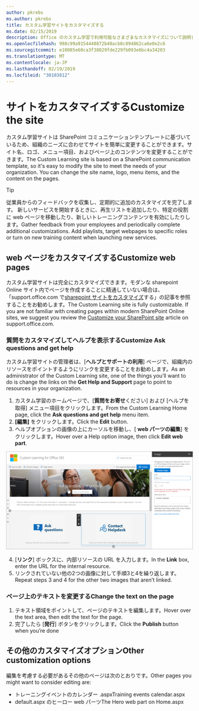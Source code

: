 ```yaml
---
author: pkrebs
ms.author: pkrebs
title: カスタム学習サイトをカスタマイズする
ms.date: 02/15/2019
description: Office のカスタム学習で利用可能なさまざまなカスタマイズについて説明します365
ms.openlocfilehash: 998c99a9154440872b40acb8c894862ca6e0e2c6
ms.sourcegitcommit: e10085e60ca3f38029fde229fb093e6bc4a34203
ms.translationtype: MT
ms.contentlocale: ja-JP
ms.lasthandoff: 02/19/2019
ms.locfileid: "30103812"
---
```

# <a name="customize-the-site"></a><span data-ttu-id="9b4dd-103">サイトをカスタマイズする</span><span class="sxs-lookup"><span data-stu-id="9b4dd-103">Customize the site</span></span>

<span data-ttu-id="9b4dd-p101">カスタム学習サイトは SharePoint コミュニケーションテンプレートに基づいているため、組織のニーズに合わせてサイトを簡単に変更することができます。サイト名、ロゴ、メニュー項目、およびページ上のコンテンツを変更することができます。</span><span class="sxs-lookup"><span data-stu-id="9b4dd-p101">The Custom Learning site is based on a SharePoint communication template, so it's easy to modify the site to meet the needs of your organization. You can change the site name, logo, menu items, and the content on the pages.</span></span> 

> [!TIP]
> <span data-ttu-id="9b4dd-p102">従業員からのフィードバックを収集し、定期的に追加のカスタマイズを完了します。 新しいサービスを開始するときに、再生リストを追加したり、特定の役割に web ページを移動したり、新しいトレーニングコンテンツを有効にしたりします。</span><span class="sxs-lookup"><span data-stu-id="9b4dd-p102">Gather feedback from your employees and periodically complete additional customizations.  Add playlists, target webpages to specific roles or turn on new training content when launching new services.</span></span> 

## <a name="customize-web-pages"></a><span data-ttu-id="9b4dd-108">web ページをカスタマイズする</span><span class="sxs-lookup"><span data-stu-id="9b4dd-108">Customize web pages</span></span>

<span data-ttu-id="9b4dd-p103">カスタム学習サイトは完全にカスタマイズできます。モダンな sharepoint Online サイト内でページを作成することに精通していない場合は、「support.office.com で[sharepoint サイトをカスタマイズ](https://support.office.com/en-us/article/customize-your-sharepoint-site-320b43e5-b047-4fda-8381-f61e8ac7f59b)する」の記事を参照することをお勧めします。</span><span class="sxs-lookup"><span data-stu-id="9b4dd-p103">The Custom Learning site is fully customizable. If you are not familiar with creating pages within modern SharePoint Online sites, we suggest you review the [Customize your SharePoint site](https://support.office.com/en-us/article/customize-your-sharepoint-site-320b43e5-b047-4fda-8381-f61e8ac7f59b) article on support.office.com.</span></span> 

### <a name="customize-ask-questions-and-get-help"></a><span data-ttu-id="9b4dd-111">質問をカスタマイズしてヘルプを表示する</span><span class="sxs-lookup"><span data-stu-id="9b4dd-111">Customize Ask questions and get help</span></span>

<span data-ttu-id="9b4dd-112">カスタム学習サイトの管理者は、[**ヘルプとサポートの利用**] ページで、組織内のリソースをポイントするようにリンクを変更することをお勧めします。</span><span class="sxs-lookup"><span data-stu-id="9b4dd-112">As an administrator of the Custom Learning site, one of the things you’ll want to do is change the links on the **Get Help and Support** page to point to resources in your organization.</span></span> 

1.  <span data-ttu-id="9b4dd-113">カスタム学習のホームページで、[**質問をお寄せ**ください] および [ヘルプを取得] メニュー項目をクリックします。</span><span class="sxs-lookup"><span data-stu-id="9b4dd-113">From the Custom Learning Home page, click the **Ask questions and get help** menu item.</span></span>
2.  <span data-ttu-id="9b4dd-114">**[編集]** をクリックします。</span><span class="sxs-lookup"><span data-stu-id="9b4dd-114">Click the **Edit** button.</span></span>
3.  <span data-ttu-id="9b4dd-115">ヘルプオプションの画像の上にカーソルを移動し、[ **web パーツの編集**] をクリックします。</span><span class="sxs-lookup"><span data-stu-id="9b4dd-115">Hover over a Help option image, then click **Edit web part**.</span></span>

![cg-edithelp](media/cg-edithelp.png)

4.  <span data-ttu-id="9b4dd-117">[**リンク**] ボックスに、内部リソースの URL を入力します。</span><span class="sxs-lookup"><span data-stu-id="9b4dd-117">In the **Link** box, enter the URL for the internal resource.</span></span> 
5.  <span data-ttu-id="9b4dd-118">リンクされていない他の2つの画像に対して手順3と4を繰り返します。</span><span class="sxs-lookup"><span data-stu-id="9b4dd-118">Repeat steps 3 and 4 for the other two images that aren’t linked.</span></span>

### <a name="change-the-text-on-the-page"></a><span data-ttu-id="9b4dd-119">ページ上のテキストを変更する</span><span class="sxs-lookup"><span data-stu-id="9b4dd-119">Change the text on the page</span></span>

1. <span data-ttu-id="9b4dd-120">テキスト領域をポイントして、ページのテキストを編集します。</span><span class="sxs-lookup"><span data-stu-id="9b4dd-120">Hover over the text area, then edit the text for the page.</span></span> 
2. <span data-ttu-id="9b4dd-121">完了したら [**発行**] ボタンをクリックします。</span><span class="sxs-lookup"><span data-stu-id="9b4dd-121">Click the **Publish** button when you’re done</span></span>

## <a name="other-customization-options"></a><span data-ttu-id="9b4dd-122">その他のカスタマイズオプション</span><span class="sxs-lookup"><span data-stu-id="9b4dd-122">Other customization options</span></span>
<span data-ttu-id="9b4dd-123">編集を考慮する必要があるその他のページは次のとおりです。</span><span class="sxs-lookup"><span data-stu-id="9b4dd-123">Other pages you might want to consider editing are:</span></span>

- <span data-ttu-id="9b4dd-124">トレーニングイベントのカレンダー .aspx</span><span class="sxs-lookup"><span data-stu-id="9b4dd-124">Training events calendar.aspx</span></span>
- <span data-ttu-id="9b4dd-125">default.aspx のヒーロー web パーツ</span><span class="sxs-lookup"><span data-stu-id="9b4dd-125">The Hero web part on Home.aspx</span></span>

